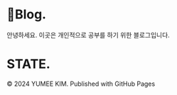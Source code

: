 # 📝Blog.
안녕하세요. 
이곳은 개인적으로 공부를 하기 위한 블로그입니다.

# STATE.
© 2024 YUMEE KIM. Published with GitHub Pages
